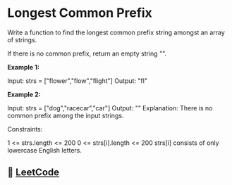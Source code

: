 # Longest Common Prefix

Write a function to find the longest common prefix string amongst an array of strings.

If there is no common prefix, return an empty string "".

**Example 1:**

Input: strs = ["flower","flow","flight"]
Output: "fl"

**Example 2:**

Input: strs = ["dog","racecar","car"]
Output: ""
Explanation: There is no common prefix among the input strings.
 

Constraints:

1 <= strs.length <= 200
0 <= strs[i].length <= 200
strs[i] consists of only lowercase English letters.

## 📌 [LeetCode](https://leetcode.com/problems/longest-common-prefix/description/)